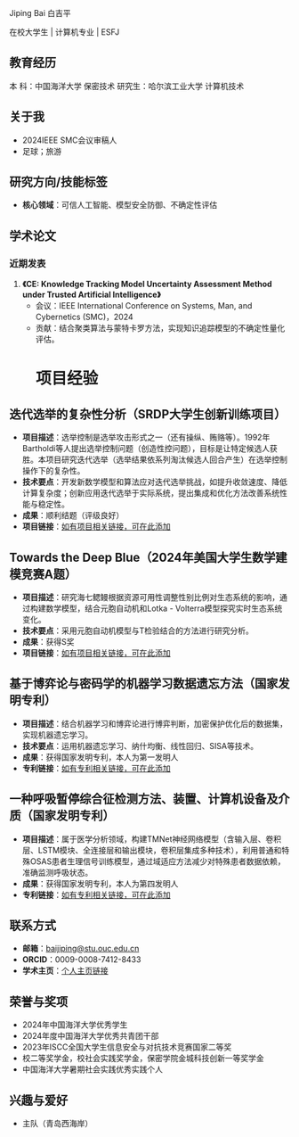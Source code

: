 Jiping Bai
白吉平
 
在校大学生 | 计算机专业 | ESFJ
## 教育经历
本  科：中国海洋大学 保密技术
研究生：哈尔滨工业大学 计算机技术



## 关于我
- 2024IEEE SMC会议审稿人
- 足球；旅游




## 研究方向/技能标签
- **核心领域**：可信人工智能、模型安全防御、不确定性评估  


## 学术论文
### 近期发表
1. **《CE: Knowledge Tracking Model Uncertainty Assessment Method under Trusted Artificial Intelligence》**  
   - 会议：IEEE International Conference on Systems, Man, and Cybernetics (SMC)，2024  
   - 贡献：结合聚类算法与蒙特卡罗方法，实现知识追踪模型的不确定性量化评估。
     # 项目经验
## 迭代选举的复杂性分析（SRDP大学生创新训练项目）
- **项目描述**：选举控制是选举攻击形式之一（还有操纵、贿赂等）。1992年Bartholdi等人提出选举控制问题（创造性控问题），目标是让特定候选人获胜。本项目研究迭代选举（选举结果依系列淘汰候选人回合产生）在选举控制操作下的复杂性。
- **技术要点**：开发新数学模型和算法应对迭代选举挑战，如提升收敛速度、降低计算复杂度；创新应用迭代选举于实际系统，提出集成和优化方法改善系统性能与稳定性。
- **成果**：顺利结题（评级良好）
- **项目链接**：[如有项目相关链接，可在此添加](链接地址)

## Towards the Deep Blue（2024年美国大学生数学建模竞赛A题）
- **项目描述**：研究海七鳃鳗根据资源可用性调整性别比例对生态系统的影响，通过构建数学模型，结合元胞自动机和Lotka - Volterra模型探究实时生态系统变化。
- **技术要点**：采用元胞自动机模型与T检验结合的方法进行研究分析。
- **成果**：获得S奖
- **项目链接**：[如有项目相关链接，可在此添加](链接地址)

## 基于博弈论与密码学的机器学习数据遗忘方法（国家发明专利）
- **项目描述**：结合机器学习和博弈论进行博弈判断，加密保护优化后的数据集，实现机器遗忘学习。
- **技术要点**：运用机器遗忘学习、纳什均衡、线性回归、SISA等技术。
- **成果**：获得国家发明专利，本人为第一发明人
- **专利链接**：[如有专利相关链接，可在此添加](链接地址)

## 一种呼吸暂停综合征检测方法、装置、计算机设备及介质（国家发明专利）
- **项目描述**：属于医学分析领域，构建TMNet神经网络模型（含输入层、卷积层、LSTM模块、全连接层和输出模块，卷积层集成多种技术），利用普通和特殊OSAS患者生理信号训练模型，通过域适应方法减少对特殊患者数据依赖，准确监测呼吸状态。
- **成果**：获得国家发明专利，本人为第四发明人
- **专利链接**：[如有专利相关链接，可在此添加](链接地址)
## 联系方式
- **邮箱**：baijiping@stu.ouc.edu.cn  
- **ORCID**：0009-0008-7412-8433  
- **学术主页**：[个人主页链接](https://JipingBAI.github.io)  


## 荣誉与奖项
- 2024年中国海洋大学优秀学生
- 2024年度中国海洋大学优秀共青团干部
- 2023年ISCC全国大学生信息安全与对抗技术竞赛国家二等奖
- 校二等奖学金，校社会实践奖学金，保密学院金城科技创新一等奖学金
- 中国海洋大学暑期社会实践优秀实践个人



## 兴趣与爱好
- 主队（青岛西海岸）  
